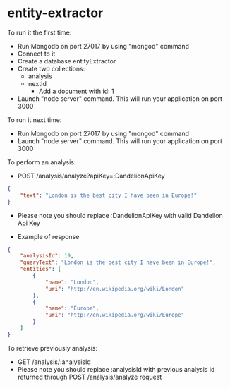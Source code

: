 # entity-extractor

To run it the first time: 
- Run Mongodb on port 27017 by using "mongod" command
- Connect to it
- Create a database entityExtractor
- Create two collections:
    - analysis
    - nextId
        - Add a document with id: 1
 - Launch "node server" command. This will run your application on port 3000

To run it next time:
- Run Mongodb on port 27017 by using "mongod" command
- Launch "node server" command. This will run your application on port 3000

To perform an analysis:
- POST /analysis/analyze?apiKey=:DandelionApiKey
```json
{ 
	"text": "London is the best city I have been in Europe!" 
}
```
- Please note you should replace :DandelionApiKey with valid Dandelion Api Key

- Example of response
```json
{
    "analysisId": 19,
    "queryText": "London is the best city I have been in Europe!",
    "entities": [
        {
            "name": "London",
            "uri": "http://en.wikipedia.org/wiki/London"
        },
        {
            "name": "Europe",
            "uri": "http://en.wikipedia.org/wiki/Europe"
        }
    ]
}
```

To retrieve previously analysis:
- GET /analysis/:analysisId
- Please note you should replace :analysisId with previous analysis id returned through POST /analysis/analyze request
